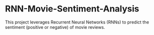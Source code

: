 # RNN-Movie-Sentiment-Analysis
This project leverages Recurrent Neural Networks (RNNs) to predict the sentiment (positive or negative) of movie reviews.

